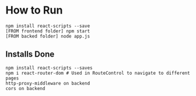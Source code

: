 # How to Run

```
npm install react-scripts --save
[FROM frontend folder] npm start
[FROM backed folder] node app.js
```

## Installs Done
```
npm install react-scripts --saves
npm i react-router-dom # Used in RouteControl to navigate to different pages
http-proxy-middleware on backend
cors on backend
```
